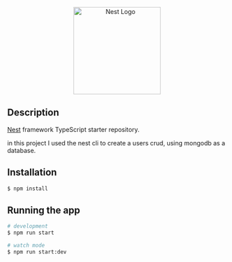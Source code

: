 <p align="center">
  <a href="http://nestjs.com/" target="blank"><img src="https://nestjs.com/img/logo-small.svg" width="200" alt="Nest Logo" /></a>
</p>

## Description

[Nest](https://github.com/nestjs/nest) framework TypeScript starter repository.

in this project I used the nest cli to create a users crud, using mongodb as a database.

## Installation

```bash
$ npm install
```

## Running the app

```bash
# development
$ npm run start

# watch mode
$ npm run start:dev
```

